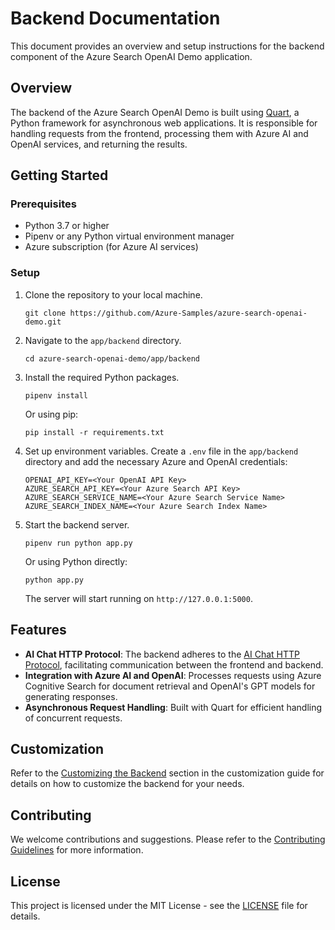 # Backend Documentation

This document provides an overview and setup instructions for the backend component of the Azure Search OpenAI Demo application.

## Overview

The backend of the Azure Search OpenAI Demo is built using [Quart](https://quart.palletsprojects.com/), a Python framework for asynchronous web applications. It is responsible for handling requests from the frontend, processing them with Azure AI and OpenAI services, and returning the results.

## Getting Started

### Prerequisites

- Python 3.7 or higher
- Pipenv or any Python virtual environment manager
- Azure subscription (for Azure AI services)

### Setup

1. Clone the repository to your local machine.

    ```shell
    git clone https://github.com/Azure-Samples/azure-search-openai-demo.git
    ```

2. Navigate to the `app/backend` directory.

    ```shell
    cd azure-search-openai-demo/app/backend
    ```

3. Install the required Python packages.

    ```shell
    pipenv install
    ```

    Or using pip:

    ```shell
    pip install -r requirements.txt
    ```

4. Set up environment variables. Create a `.env` file in the `app/backend` directory and add the necessary Azure and OpenAI credentials:

    ```plaintext
    OPENAI_API_KEY=<Your OpenAI API Key>
    AZURE_SEARCH_API_KEY=<Your Azure Search API Key>
    AZURE_SEARCH_SERVICE_NAME=<Your Azure Search Service Name>
    AZURE_SEARCH_INDEX_NAME=<Your Azure Search Index Name>
    ```

5. Start the backend server.

    ```shell
    pipenv run python app.py
    ```

    Or using Python directly:

    ```shell
    python app.py
    ```

    The server will start running on `http://127.0.0.1:5000`.

## Features

- **AI Chat HTTP Protocol**: The backend adheres to the [AI Chat HTTP Protocol](https://aka.ms/chatprotocol), facilitating communication between the frontend and backend.
- **Integration with Azure AI and OpenAI**: Processes requests using Azure Cognitive Search for document retrieval and OpenAI's GPT models for generating responses.
- **Asynchronous Request Handling**: Built with Quart for efficient handling of concurrent requests.

## Customization

Refer to the [Customizing the Backend](../../../../c:/Users/azureuser/azure-search-openai-demo/docs/customization.md#customizing-the-backend) section in the customization guide for details on how to customize the backend for your needs.

## Contributing

We welcome contributions and suggestions. Please refer to the [Contributing Guidelines](../../../../c:/Users/azureuser/azure-search-openai-demo/CONTRIBUTING.md) for more information.

## License

This project is licensed under the MIT License - see the [LICENSE](../../../../c:/Users/azureuser/azure-search-openai-demo/LICENSE) file for details.